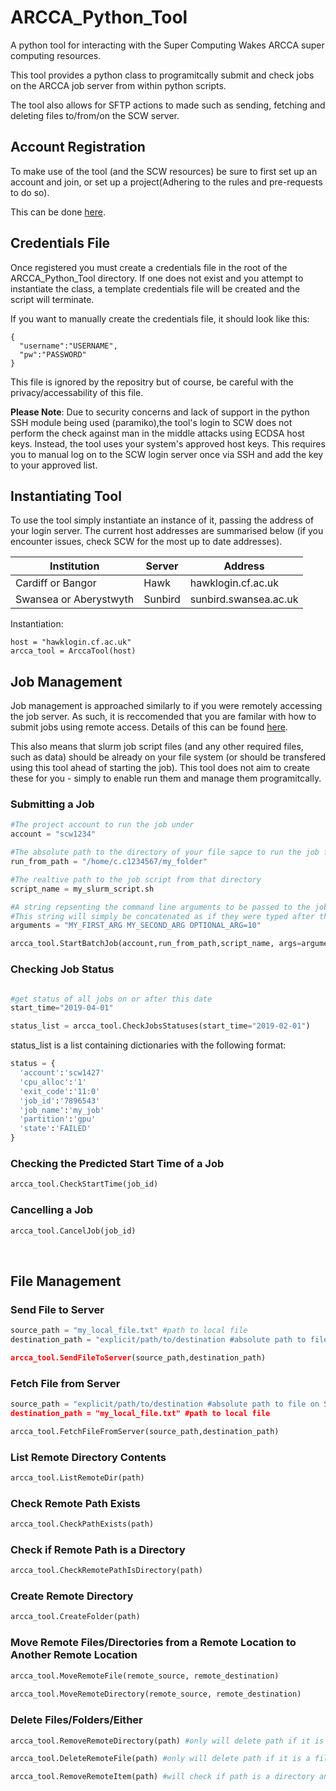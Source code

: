 # ARCCA_Python_Tool
A python tool for interacting with the Super Computing Wakes ARCCA super computing resources.

This tool provides a python class to programitcally submit and check jobs on the ARCCA job server from within python scripts. 

The tool also allows for SFTP actions to made such as sending, fetching and deleting files to/from/on the SCW server. 

## Account Registration
To make use of the tool (and the SCW resources) be sure to first set up an account and join, or set up a project(Adhering to the rules and pre-requests to do so). 

This can be done [here](https://my.supercomputing.wales).

## Credentials File
Once registered you must create a credentials file in the root of the ARCCA_Python_Tool directory. If one does not exist and you attempt to instantiate the class, a template credentials file will be created and the script will terminate. 

If you want to manually create the credentials file, it should look like this:

```
{
  "username":"USERNAME",
  "pw":"PASSWORD"
}
```

This file is ignored by the repositry but of course, be careful with the privacy/accessability of this file.


**Please Note**: Due to security concerns and lack of support in the python SSH module being used (paramiko),the tool's login to SCW does not perform the check against man in the middle attacks using ECDSA host keys. Instead, the tool uses your system's approved host keys. This requires you to manual log on to the SCW login server once via SSH and add the key to your approved list.

## Instantiating Tool

To use the tool simply instantiate an instance of it, passing the address of your login server. The current host addresses are summarised below (if you encounter issues, check SCW for the most up to date addresses).

Institution | Server | Address
------------ | -------------| -------------
Cardiff or Bangor | Hawk | hawklogin.cf.ac.uk
Swansea or  Aberystwyth| Sunbird | sunbird.swansea.ac.uk

Instantiation:
```
host = "hawklogin.cf.ac.uk"
arcca_tool = ArccaTool(host)
```

## Job Management
Job management is approached similarly to if you were remotely accessing the job server. As such, it is reccomended that you are familar with how to submit jobs using remote access. Details of this can be found [here](https://portal.supercomputing.wales/index.php/index/submitting-jobs/).

This also means that slurm job script files (and any other required files, such as data) should be already on your file system (or should be transfered using this tool ahead of starting the job). This tool does not aim to create these for you - simply to enable run them and manage them programitcally.


### Submitting a Job

```python
#The project account to run the job under
account = "scw1234" 

#The absolute path to the directory of your file sapce to run the job from
run_from_path = "/home/c.c1234567/my_folder" 

#The realtive path to the job script from that directory
script_name = my_slurm_script.sh 

#A string repsenting the command line arguments to be passed to the job script. 
#This string will simply be concatenated as if they were typed after the job script name.
arguments = "MY_FIRST_ARG MY_SECOND_ARG OPTIONAL_ARG=10"  

arcca_tool.StartBatchJob(account,run_from_path,script_name, args=arguments)
```

### Checking Job Status
```python

#get status of all jobs on or after this date 
start_time="2019-04-01" 

status_list = arcca_tool.CheckJobsStatuses(start_time="2019-02-01")
```

status_list is a list containing dictionaries with the following format:

```python
status = {
  'account':'scw1427'
  'cpu_alloc':'1'
  'exit_code':'11:0'
  'job_id':'7896543'
  'job_name':'my_job'
  'partition':'gpu'
  'state':'FAILED'
}
```

### Checking the Predicted Start Time of a Job
```python
arcca_tool.CheckStartTime(job_id)

```

### Cancelling a Job
```python
arcca_tool.CancelJob(job_id)
```


<br>




## File Management

### Send File to Server
```python
source_path = "my_local_file.txt" #path to local file
destination_path = "explicit/path/to/destination #absolute path to file on SCW filespace

arcca_tool.SendFileToServer(source_path,destination_path)
```

### Fetch File from Server
```python
source_path = "explicit/path/to/destination #absolute path to file on SCW filespace
destination_path = "my_local_file.txt" #path to local file

arcca_tool.FetchFileFromServer(source_path,destination_path)
```

### List Remote Directory Contents
```python
arcca_tool.ListRemoteDir(path)
```


### Check Remote Path Exists
```python
arcca_tool.CheckPathExists(path)
```

### Check if Remote Path is a Directory
```python
arcca_tool.CheckRemotePathIsDirectory(path)
```

### Create Remote Directory
```python
arcca_tool.CreateFolder(path)
```

### Move Remote Files/Directories from a Remote Location to Another Remote Location
```python
arcca_tool.MoveRemoteFile(remote_source, remote_destination)
    
arcca_tool.MoveRemoteDirectory(remote_source, remote_destination)
```

### Delete Files/Folders/Either
```python
arcca_tool.RemoveRemoteDirectory(path) #only will delete path if it is a directory.

arcca_tool.DeleteRemoteFile(path) #only will delete path if it is a file.

arcca_tool.RemoveRemoteItem(path) #will check if path is a directory and then use appropriate removal function
```

